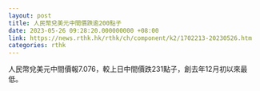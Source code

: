 ```yaml
---
layout: post
title: 人民幣兌美元中間價跌逾200點子
date: 2023-05-26 09:28:20.000000000 +08:00
link: https://news.rthk.hk/rthk/ch/component/k2/1702213-20230526.htm
categories: rthk
---
```


人民幣兌美元中間價報7.076，較上日中間價跌231點子，創去年12月初以來最低。

